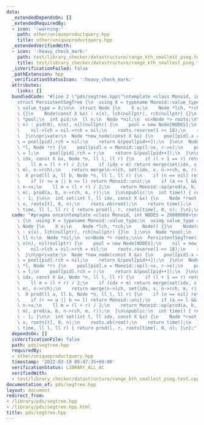 ```yaml
---
data:
  _extendedDependsOn: []
  _extendedRequiredBy:
  - icon: ':warning:'
    path: other/uniqueproductquery.hpp
    title: other/uniqueproductquery.hpp
  _extendedVerifiedWith:
  - icon: ':heavy_check_mark:'
    path: test/library_checker/datastructure/range_kth_smallest_pseg.test.cpp
    title: test/library_checker/datastructure/range_kth_smallest_pseg.test.cpp
  _isVerificationFailed: false
  _pathExtension: hpp
  _verificationStatusIcon: ':heavy_check_mark:'
  attributes:
    links: []
  bundledCode: "#line 2 \"pds/segtree.hpp\"\ntemplate <class Monoid, int NODES = 20000000>\n\
    struct PersistentSegTree {\n  using X = typename Monoid::value_type;\n  using\
    \ value_type = X;\n\n  struct Node {\n    X x;\n    Node *lch, *rch;\n    Node()\
    \ {}\n    Node(const X &x) : x(x), lch(nullptr), rch(nullptr) {}\n  };\n\n  Node\
    \ *pool;\n  int pid;\n  ll n;\n  Node *nil;\n  vc<Node *> roots;\n\n  PersistentSegTree(int\
    \ n) : pid(0), n(n), nil(nullptr) {\n    pool = new Node[NODES];\n    nil = new_node(Monoid::unit);\n\
    \    nil->lch = nil->rch = nil;\n    roots.reserve(1 << 18);\n    roots.push_back(nil);\n\
    \  }\n\nprivate:\n  Node *new_node(const X &x) {\n    pool[pid].x = x;\n    pool[pid].lch\
    \ = pool[pid].rch = nil;\n    return &(pool[pid++]);\n  }\n\n  Node *merge(Node\
    \ *l, Node *r) {\n    pool[pid].x = Monoid::op(l->x, r->x);\n    pool[pid].lch\
    \ = l;\n    pool[pid].rch = r;\n    return &(pool[pid++]);\n  }\n\n  Node *set(ll\
    \ idx, const X &x, Node *n, ll l, ll r) {\n    if (l + 1 == r) return new_node(x);\n\
    \    ll m = (l + r) / 2;\n    if (idx < m) return merge(set(idx, x, n->lch, l,\
    \ m), n->rch);\n    return merge(n->lch, set(idx, x, n->rch, m, r));\n  }\n\n\
    \  X prod(ll a, ll b, Node *n, ll l, ll r) {\n    if (n == nil) return Monoid::unit;\n\
    \    if (r <= a || b <= l) return Monoid::unit;\n    if (a <= l && r <= b) return\
    \ n->x;\n    ll m = (l + r) / 2;\n    return Monoid::op(prod(a, b, n->lch, l,\
    \ m), prod(a, b, n->rch, m, r));\n  }\n\npublic:\n  int time() { return len(roots)\
    \ - 1; }\n\n  int set(int t, ll idx, const X &x) {\n    Node *root = set(idx,\
    \ x, roots[t], 0, n);\n    roots.eb(root);\n    return time();\n  }\n\n  X prod(int\
    \ time, ll l, ll r) { return prod(l, r, roots[time], 0, n); }\n};\n"
  code: "#pragma once\ntemplate <class Monoid, int NODES = 20000000>\nstruct PersistentSegTree\
    \ {\n  using X = typename Monoid::value_type;\n  using value_type = X;\n\n  struct\
    \ Node {\n    X x;\n    Node *lch, *rch;\n    Node() {}\n    Node(const X &x)\
    \ : x(x), lch(nullptr), rch(nullptr) {}\n  };\n\n  Node *pool;\n  int pid;\n \
    \ ll n;\n  Node *nil;\n  vc<Node *> roots;\n\n  PersistentSegTree(int n) : pid(0),\
    \ n(n), nil(nullptr) {\n    pool = new Node[NODES];\n    nil = new_node(Monoid::unit);\n\
    \    nil->lch = nil->rch = nil;\n    roots.reserve(1 << 18);\n    roots.push_back(nil);\n\
    \  }\n\nprivate:\n  Node *new_node(const X &x) {\n    pool[pid].x = x;\n    pool[pid].lch\
    \ = pool[pid].rch = nil;\n    return &(pool[pid++]);\n  }\n\n  Node *merge(Node\
    \ *l, Node *r) {\n    pool[pid].x = Monoid::op(l->x, r->x);\n    pool[pid].lch\
    \ = l;\n    pool[pid].rch = r;\n    return &(pool[pid++]);\n  }\n\n  Node *set(ll\
    \ idx, const X &x, Node *n, ll l, ll r) {\n    if (l + 1 == r) return new_node(x);\n\
    \    ll m = (l + r) / 2;\n    if (idx < m) return merge(set(idx, x, n->lch, l,\
    \ m), n->rch);\n    return merge(n->lch, set(idx, x, n->rch, m, r));\n  }\n\n\
    \  X prod(ll a, ll b, Node *n, ll l, ll r) {\n    if (n == nil) return Monoid::unit;\n\
    \    if (r <= a || b <= l) return Monoid::unit;\n    if (a <= l && r <= b) return\
    \ n->x;\n    ll m = (l + r) / 2;\n    return Monoid::op(prod(a, b, n->lch, l,\
    \ m), prod(a, b, n->rch, m, r));\n  }\n\npublic:\n  int time() { return len(roots)\
    \ - 1; }\n\n  int set(int t, ll idx, const X &x) {\n    Node *root = set(idx,\
    \ x, roots[t], 0, n);\n    roots.eb(root);\n    return time();\n  }\n\n  X prod(int\
    \ time, ll l, ll r) { return prod(l, r, roots[time], 0, n); }\n};"
  dependsOn: []
  isVerificationFile: false
  path: pds/segtree.hpp
  requiredBy:
  - other/uniqueproductquery.hpp
  timestamp: '2022-03-19 00:47:35+09:00'
  verificationStatus: LIBRARY_ALL_AC
  verifiedWith:
  - test/library_checker/datastructure/range_kth_smallest_pseg.test.cpp
documentation_of: pds/segtree.hpp
layout: document
redirect_from:
- /library/pds/segtree.hpp
- /library/pds/segtree.hpp.html
title: pds/segtree.hpp
---
```

